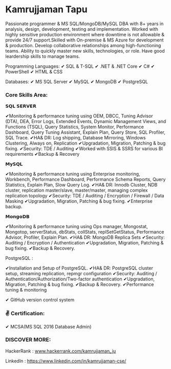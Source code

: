 # Kamrujjaman Tapu

Passionate programmer & MS SQL/MongoDB/MySQL DBA with 8+ years in analysis, design, development, testing and implementation. Worked with highly sensitive production environment where downtime is not allowable & provide 24/7 support.Skilled with On-premise & MS Azure for development & production. Develop collaborative relationships among high-functioning teams. Ability to quickly master new skills, technologies, or role. Have good leardership skills to manage teams.

Programming Languages: ✔ SQL & T-SQL ✔ .NET & .NET Core  ✔ C# ✔ PowerShell ✔ HTML & CSS 

Databases: ✔ MS SQL Server  ✔ MySQL  ✔ MongoDB ✔ PostgreSQL

### Core Skills Area:

𝗦𝗤𝗟 𝗦𝗘𝗥𝗩𝗘𝗥

✔Monitoring & performance tuning using OEM, DBCC, Tuning Advisor (DTA), DEA, Error Logs, Extended Events, Dynamic Management Views, and Functions (TSQL), Query Statistics, System Monitor, Performance Dashboard, Query Tuning Assistant, Explain Plan, Query Store, SQL Profiler, SQL Trace.
✔HA& DR: Log shipping, Database Mirroring, Windows Clustering, Always on, Replication
✔Upgradation, Migration, Patching & bug fixing.
✔Security: TDE / Auditing
✔Worked with SSIS & SSRS for various BI requirements
✔Backup & Recovery

𝗠𝘆𝗦𝗤𝗟

✔Monitoring & performance tuning using Enterprise monitoring, Workbench, Performance Dashboard, Performance Schema Reports, Query Statistics, Explain Plan, Slow Query Log.
✔HA& DR: Innodb Cluster, NDB cluster, replication master/slave, master/master, managing complex replication topology
✔Security: TDE / Auditing / Encryption / Firewall / Data Masking
✔Upgradation, Migration, Patching & bug fixing.
✔Enterprise backup.

𝗠𝗼𝗻𝗴𝗼𝗗𝗕

✔Monitoring & performance tuning using Ops manager, Mongostat, Mongotop, serverStatus, dbStats, collStats, replSetGetStatus, Performance Advisor, Profiler, Explain Plan.
✔HA& DR: MongoDB Replica Sets
✔Security: Auditing / Encryption / Authentication
✔Upgradation, Migration, Patching & bug fixing.
✔Backup & Recovery. 

PostgreSQL :

✔Installation and Setup of PostgreSQL.
✔HA& DR: PostgreSQL cluster setup, streaming replication, repmgr configuration
✔Security: Auditing / Authentication/Authorization/Two-factor authentication
✔Upgradation, Migration, Patching & bug fixing.
✔Backup & Recovery. 
✔Performance tuning & monitoring

✔ GitHub version control system


### ✌ Certification:

✔ MCSA(MS SQL 2016 Database Admin)

### DISCOVER MORE:

HackerRank : www.hackerrank.com/kamrujjaman_ju

LinkedIn : https://www.linkedin.com/in/kamrujjaman-cse/
